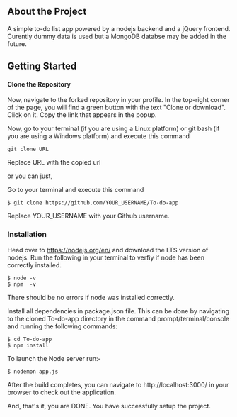 ## About the Project
A simple to-do list app powered by a nodejs backend and a jQuery frontend. Curently dummy data is used but a MongoDB databse may be added in the future.

## Getting Started

#### Clone the Repository
Now, navigate to the forked repository in your profile.
In the top-right corner of the page, you will find a green button with the text "Clone or download". Click on it.
Copy the link that appears in the popup.

Now, go to your terminal (if you are using a Linux platform) or git bash (if you are using a Windows platform) and execute this command

```
git clone URL
```

Replace URL with the copied url

or you can just,

Go to your terminal and execute this command

```
$ git clone https://github.com/YOUR_USERNAME/To-do-app
```
Replace YOUR_USERNAME with your Github username.

### Installation
Head over to https://nodejs.org/en/ and download the LTS version of nodejs.
Run the following in your terminal to verfiy if node has been correctly installed.
```
$ node -v
$ npm  -v
```
There should be no errors if node was installed correctly.

Install all dependencies in package.json file. This can be done by navigating to the cloned To-do-app directory in the command prompt/terminal/console and running the following commands:

```
$ cd To-do-app
$ npm install
```
To launch the Node server run:- 

```
$ nodemon app.js
```

After the build completes, you can navigate to http://localhost:3000/ in your browser to check out the application. 

And, that's it, you are DONE. You have successfully setup the project.

